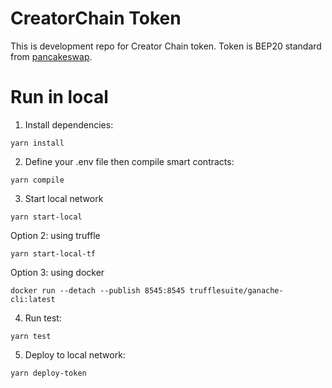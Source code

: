 # CreatorChain Token
This is development repo for Creator Chain token.
Token is BEP20 standard from [pancakeswap](https://github.com/pancakeswap/pancake-swap-lib).

# Run in local
1. Install dependencies:
```
yarn install
```

2. Define your .env file then compile smart contracts: 
```
yarn compile
```

3. Start local network
```
yarn start-local
```
Option 2: using truffle
```
yarn start-local-tf
```
Option 3: using docker
```
docker run --detach --publish 8545:8545 trufflesuite/ganache-cli:latest
```

4. Run test:
```
yarn test
```

5. Deploy to local network:
```
yarn deploy-token
```